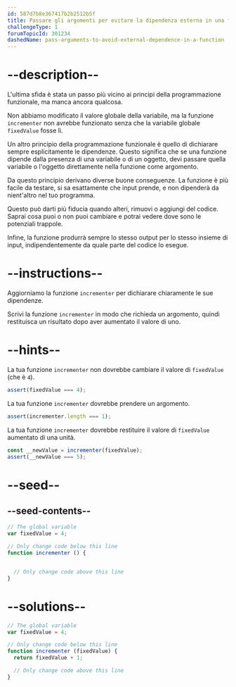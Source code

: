 ```yaml
---
id: 587d7b8e367417b2b2512b5f
title: Passare gli argomenti per evitare la dipendenza esterna in una funzione
challengeType: 1
forumTopicId: 301234
dashedName: pass-arguments-to-avoid-external-dependence-in-a-function
---
```


# --description--

L'ultima sfida è stata un passo più vicino ai principi della programmazione funzionale, ma manca ancora qualcosa.

Non abbiamo modificato il valore globale della variabile, ma la funzione `incrementer` non avrebbe funzionato senza che la variabile globale `fixedValue` fosse lì.

Un altro principio della programmazione funzionale è quello di dichiarare sempre esplicitamente le dipendenze. Questo significa che se una funzione dipende dalla presenza di una variabile o di un oggetto, devi passare quella variabile o l'oggetto direttamente nella funzione come argomento.

Da questo principio derivano diverse buone conseguenze. La funzione è più facile da testare, si sa esattamente che input prende, e non dipenderà da nient'altro nel tuo programma.

Questo può darti più fiducia quando alteri, rimuovi o aggiungi del codice. Saprai cosa puoi o non puoi cambiare e potrai vedere dove sono le potenziali trappole.

Infine, la funzione produrrà sempre lo stesso output per lo stesso insieme di input, indipendentemente da quale parte del codice lo esegue.

# --instructions--

Aggiorniamo la funzione `incrementer` per dichiarare chiaramente le sue dipendenze.

Scrivi la funzione `incrementer` in modo che richieda un argomento, quindi restituisca un risultato dopo aver aumentato il valore di uno.

# --hints--

La tua funzione `incrementer` non dovrebbe cambiare il valore di `fixedValue` (che è `4`).

```js
assert(fixedValue === 4);
```

La tua funzione `incrementer` dovrebbe prendere un argomento.

```js
assert(incrementer.length === 1);
```

La tua funzione `incrementer` dovrebbe restituire il valore di `fixedValue` aumentato di una unità.

```js
const __newValue = incrementer(fixedValue);
assert(__newValue === 5);
```

# --seed--

## --seed-contents--

```js
// The global variable
var fixedValue = 4;

// Only change code below this line
function incrementer () {


  // Only change code above this line
}
```

# --solutions--

```js
// The global variable
var fixedValue = 4;

// Only change code below this line
function incrementer (fixedValue) {
  return fixedValue + 1;

  // Only change code above this line
}


```
